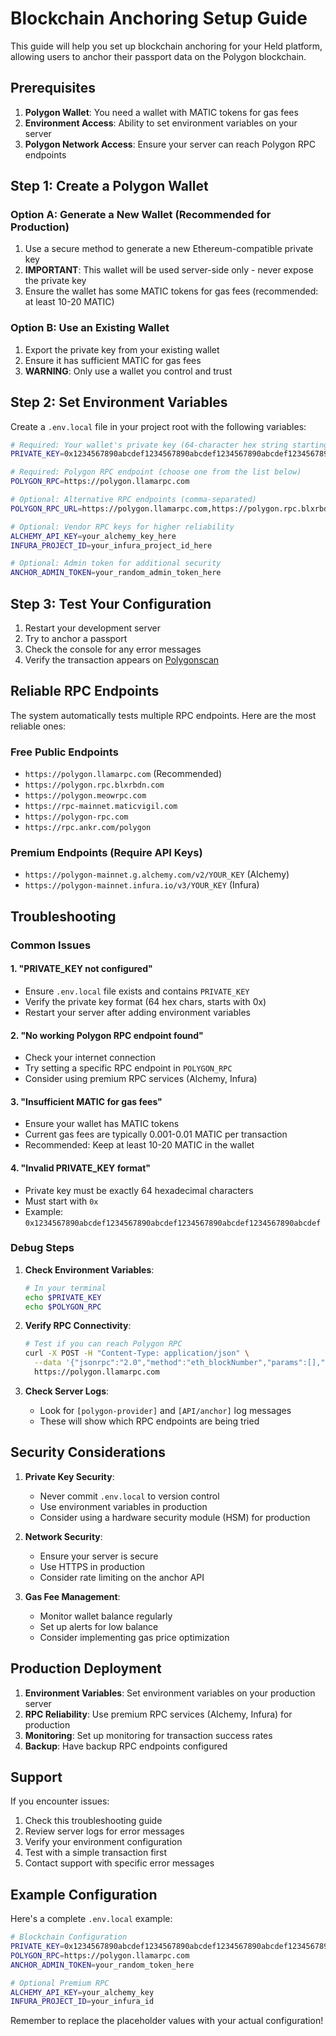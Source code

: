 # Blockchain Anchoring Setup Guide

This guide will help you set up blockchain anchoring for your Held platform, allowing users to anchor their passport data on the Polygon blockchain.

## Prerequisites

1. **Polygon Wallet**: You need a wallet with MATIC tokens for gas fees
2. **Environment Access**: Ability to set environment variables on your server
3. **Polygon Network Access**: Ensure your server can reach Polygon RPC endpoints

## Step 1: Create a Polygon Wallet

### Option A: Generate a New Wallet (Recommended for Production)

1. Use a secure method to generate a new Ethereum-compatible private key
2. **IMPORTANT**: This wallet will be used server-side only - never expose the private key
3. Ensure the wallet has some MATIC tokens for gas fees (recommended: at least 10-20 MATIC)

### Option B: Use an Existing Wallet

1. Export the private key from your existing wallet
2. Ensure it has sufficient MATIC for gas fees
3. **WARNING**: Only use a wallet you control and trust

## Step 2: Set Environment Variables

Create a `.env.local` file in your project root with the following variables:

```bash
# Required: Your wallet's private key (64-character hex string starting with 0x)
PRIVATE_KEY=0x1234567890abcdef1234567890abcdef1234567890abcdef1234567890abcdef

# Required: Polygon RPC endpoint (choose one from the list below)
POLYGON_RPC=https://polygon.llamarpc.com

# Optional: Alternative RPC endpoints (comma-separated)
POLYGON_RPC_URL=https://polygon.llamarpc.com,https://polygon.rpc.blxrbdn.com

# Optional: Vendor RPC keys for higher reliability
ALCHEMY_API_KEY=your_alchemy_key_here
INFURA_PROJECT_ID=your_infura_project_id_here

# Optional: Admin token for additional security
ANCHOR_ADMIN_TOKEN=your_random_admin_token_here
```

## Step 3: Test Your Configuration

1. Restart your development server
2. Try to anchor a passport
3. Check the console for any error messages
4. Verify the transaction appears on [Polygonscan](https://polygonscan.com)

## Reliable RPC Endpoints

The system automatically tests multiple RPC endpoints. Here are the most reliable ones:

### Free Public Endpoints
- `https://polygon.llamarpc.com` (Recommended)
- `https://polygon.rpc.blxrbdn.com`
- `https://polygon.meowrpc.com`
- `https://rpc-mainnet.maticvigil.com`
- `https://polygon-rpc.com`
- `https://rpc.ankr.com/polygon`

### Premium Endpoints (Require API Keys)
- `https://polygon-mainnet.g.alchemy.com/v2/YOUR_KEY` (Alchemy)
- `https://polygon-mainnet.infura.io/v3/YOUR_KEY` (Infura)

## Troubleshooting

### Common Issues

#### 1. "PRIVATE_KEY not configured"
- Ensure `.env.local` file exists and contains `PRIVATE_KEY`
- Verify the private key format (64 hex chars, starts with 0x)
- Restart your server after adding environment variables

#### 2. "No working Polygon RPC endpoint found"
- Check your internet connection
- Try setting a specific RPC endpoint in `POLYGON_RPC`
- Consider using premium RPC services (Alchemy, Infura)

#### 3. "Insufficient MATIC for gas fees"
- Ensure your wallet has MATIC tokens
- Current gas fees are typically 0.001-0.01 MATIC per transaction
- Recommended: Keep at least 10-20 MATIC in the wallet

#### 4. "Invalid PRIVATE_KEY format"
- Private key must be exactly 64 hexadecimal characters
- Must start with `0x`
- Example: `0x1234567890abcdef1234567890abcdef1234567890abcdef1234567890abcdef`

### Debug Steps

1. **Check Environment Variables**:
   ```bash
   # In your terminal
   echo $PRIVATE_KEY
   echo $POLYGON_RPC
   ```

2. **Verify RPC Connectivity**:
   ```bash
   # Test if you can reach Polygon RPC
   curl -X POST -H "Content-Type: application/json" \
     --data '{"jsonrpc":"2.0","method":"eth_blockNumber","params":[],"id":1}' \
     https://polygon.llamarpc.com
   ```

3. **Check Server Logs**:
   - Look for `[polygon-provider]` and `[API/anchor]` log messages
   - These will show which RPC endpoints are being tried

## Security Considerations

1. **Private Key Security**:
   - Never commit `.env.local` to version control
   - Use environment variables in production
   - Consider using a hardware security module (HSM) for production

2. **Network Security**:
   - Ensure your server is secure
   - Use HTTPS in production
   - Consider rate limiting on the anchor API

3. **Gas Fee Management**:
   - Monitor wallet balance regularly
   - Set up alerts for low balance
   - Consider implementing gas price optimization

## Production Deployment

1. **Environment Variables**: Set environment variables on your production server
2. **RPC Reliability**: Use premium RPC services (Alchemy, Infura) for production
3. **Monitoring**: Set up monitoring for transaction success rates
4. **Backup**: Have backup RPC endpoints configured

## Support

If you encounter issues:

1. Check this troubleshooting guide
2. Review server logs for error messages
3. Verify your environment configuration
4. Test with a simple transaction first
5. Contact support with specific error messages

## Example Configuration

Here's a complete `.env.local` example:

```bash
# Blockchain Configuration
PRIVATE_KEY=0x1234567890abcdef1234567890abcdef1234567890abcdef1234567890abcdef
POLYGON_RPC=https://polygon.llamarpc.com
ANCHOR_ADMIN_TOKEN=your_random_token_here

# Optional Premium RPC
ALCHEMY_API_KEY=your_alchemy_key
INFURA_PROJECT_ID=your_infura_id
```

Remember to replace the placeholder values with your actual configuration!













